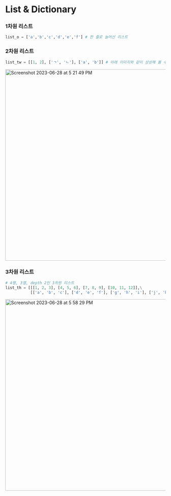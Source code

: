 # List & Dictionary


 ### 1차원 리스트

 ```python
list_o = ['a','b','c','d','e','f'] # 한 줄로 늘어선 리스트
 ```

 ### 2차원 리스트
```python
list_tw = [[1, 2], ['ㄱ', 'ㄴ'], ['a', 'b']] # 아래 이미지와 같이 상상해 볼 수 있다
```

<img width="600" alt="Screenshot 2023-06-28 at 5 21 49 PM" src="https://github.com/LaVita337/DH_Log/assets/107906605/691f727a-5e52-426a-bc17-657b62048de9">

### 3차원 리스트
```python
# 4행, 3열, depth 2인 3차원 리스트
list_th = [[[1, 2, 3], [4, 5, 6], [7, 8, 9], [10, 11, 12]],\
           [['a', 'b', 'c'], ['d', 'e', 'f'], ['g', 'h', 'i'], ['j', 'k', 'l']]]
```
<img width="600" alt="Screenshot 2023-06-28 at 5 58 29 PM" src="https://github.com/LaVita337/DH_Log/assets/107906605/83b335f8-d376-42dc-a8d6-5b0d94bdbd19">

